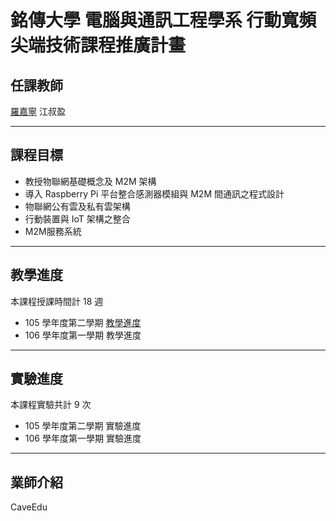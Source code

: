 # 銘傳大學 電腦與通訊工程學系 行動寬頻尖端技術課程推廣計畫




## 任課教師

[羅嘉寧](Teacher/deer.md)
江叔盈

---

## 課程目標 
* 教授物聯網基礎概念及 M2M 架構
* 導入 Raspberry Pi 平台整合感測器模組與 M2M 間通訊之程式設計
* 物聯網公有雲及私有雲架構
* 行動裝置與 IoT 架構之整合
* M2M服務系統

---

## 教學進度

本課程授課時間計 18 週

* 105 學年度第二學期 [教學進度](Slide/Syllabus105.md)
* 106 學年度第一學期 教學進度

---
## 實驗進度

本課程實驗共計 9 次

* 105 學年度第二學期 實驗進度
* 106 學年度第一學期 實驗進度

---
## 業師介紹


CaveEdu
